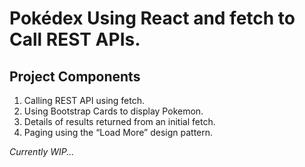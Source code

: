 # Pokédex Using React and fetch to Call REST APIs. #

## Project Components ##

1. Calling REST API using fetch.
2. Using Bootstrap Cards to display Pokemon.
3. Details of results returned from an initial fetch.
4. Paging using the “Load More” design pattern.

*Currently WIP...*